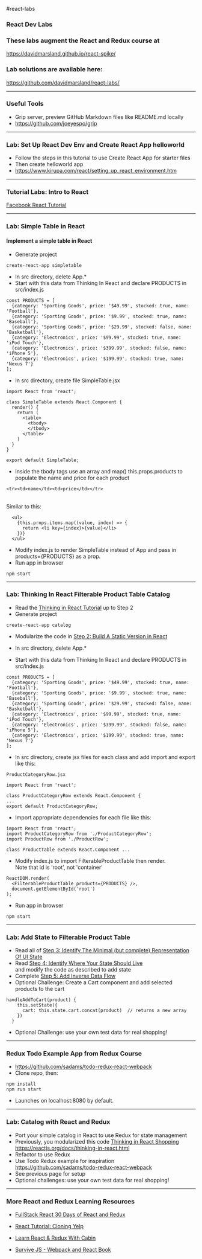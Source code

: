 
#react-labs
### React Dev Labs
### These labs augment the React and Redux course at
<a target="_git_react" href="https://davidmarsland.github.io/react-spike/">https://davidmarsland.github.io/react-spike/</a>

### Lab solutions are available here:
<a target="_git_labs" href="https://github.com/davidmarsland/react-labs/">https://github.com/davidmarsland/react-labs/</a>

---
### Useful Tools 

* Grip server, preview GitHub Markdown files like README.md locally
* <a target="_ref" href="https://github.com/joeyespo/grip">https://github.com/joeyespo/grip</a>
---
### Lab: Set Up React Dev Env and Create React App helloworld
* Follow the steps in this tutorial to use Create React App for starter files
* Then create helloworld app
* <a target="_ref" href="https://www.kirupa.com/react/setting_up_react_environment.htm">https://www.kirupa.com/react/setting_up_react_environment.htm</a>

---
### Tutorial Labs: Intro to React
<a target="_ref" href="https://reactjs.org/tutorial/tutorial.html">Facebook React Tutorial</a>

---
### Lab: Simple Table in React
#### Implement a simple table in React
* Generate project 

```
create-react-app simpletable
```
* In src directory, delete App.*
* Start with this data from Thinking In React and declare PRODUCTS in src/index.js

```
const PRODUCTS = [
  {category: 'Sporting Goods', price: '$49.99', stocked: true, name: 'Football'},
  {category: 'Sporting Goods', price: '$9.99', stocked: true, name: 'Baseball'},
  {category: 'Sporting Goods', price: '$29.99', stocked: false, name: 'Basketball'},
  {category: 'Electronics', price: '$99.99', stocked: true, name: 'iPod Touch'},
  {category: 'Electronics', price: '$399.99', stocked: false, name: 'iPhone 5'},
  {category: 'Electronics', price: '$199.99', stocked: true, name: 'Nexus 7'}
];
```

* In src directory, create file SimpleTable.jsx

```
import React from 'react';

class SimpleTable extends React.Component {
  render() {
    return (
      <table>
        <tbody>
        </tbody>
      </table>
    )
  }
}

export default SimpleTable;
```

* Inside the tbody tags use an array and map() this.props.products to populate the name and price for each product

```
<tr><td>name</td><td>price</td></tr>
```

<br>Similar to this:

```
  <ul>
    {this.props.items.map((value, index) => {
      return <li key={index}>{value}</li>
    })}
  </ul>
```

* Modify index.js to render SimpleTable instead of App and pass in products={PRODUCTS} as a prop.
* Run app in browser

```
npm start
```
---
### Lab: Thinking In React Filterable Product Table Catalog
* Read the <a target="_ref" href="https://reactjs.org/docs/thinking-in-react.html">Thinking in React Tutorial</a> up to Step 2
* Generate project 

```
create-react-app catalog
```

* Modularize the code in 
<a target="_ref" href="https://codepen.io/gaearon/pen/BwWzwm">Step 2: Build A Static Version in React</a>

* In src directory, delete App.*
* Start with this data from Thinking In React and declare PRODUCTS in src/index.js

```
const PRODUCTS = [
  {category: 'Sporting Goods', price: '$49.99', stocked: true, name: 'Football'},
  {category: 'Sporting Goods', price: '$9.99', stocked: true, name: 'Baseball'},
  {category: 'Sporting Goods', price: '$29.99', stocked: false, name: 'Basketball'},
  {category: 'Electronics', price: '$99.99', stocked: true, name: 'iPod Touch'},
  {category: 'Electronics', price: '$399.99', stocked: false, name: 'iPhone 5'},
  {category: 'Electronics', price: '$199.99', stocked: true, name: 'Nexus 7'}
];
```

* In src directory, create jsx files for each class and add import and export like this:

`ProductCategoryRow.jsx`

```
import React from 'react';

class ProductCategoryRow extends React.Component {
...
export default ProductCategoryRow;
```

* Import appropriate dependencies for each file like this:

```
import React from 'react';
import ProductCategoryRow from './ProductCategoryRow';
import ProductRow from './ProductRow';

class ProductTable extends React.Component ...
```
* Modify index.js to import FilterableProductTable then render.  <br>
Note that id is 'root', not 'container'

```
ReactDOM.render(
  <FilterableProductTable products={PRODUCTS} />,
  document.getElementById('root')
);
```
* Run app in browser

```
npm start
```
---
### Lab: Add State to Filterable Product Table
* Read all of <a target="_ref" href="https://reactjs.org/docs/thinking-in-react.html#step-3-identify-the-minimal-but-complete-representation-of-ui-state">Step 3:  Identify The Minimal (but complete) Representation Of UI State</a>
* Read <a target="_ref" href="https://reactjs.org/docs/thinking-in-react.html#step-4-identify-where-your-state-should-live">Step 4: Identify Where Your State Should Live</a>
<br>and modify the code as described to add state
* Complete <a target="_ref" href="https://reactjs.org/docs/thinking-in-react.html#step-5-add-inverse-data-flow">Step 5: Add Inverse Data Flow</a>
* Optional Challenge: Create a Cart component and add selected products to the cart

```
handleAddToCart(product) {
    this.setState({
      cart: this.state.cart.concat(product)  // returns a new array
    })
  }
```
* Optional Challenge: use your own test data for real shopping! 

---

### Redux Todo Example App from Redux Course 
* <a target="_redux" href="https://github.com/sadams/todo-redux-react-webpack">https://github.com/sadams/todo-redux-react-webpack</a>
* Clone repo, then:

```
npm install
npm run start
```

* Launches on localhost:8080 by default.

---

### Lab: Catalog with React and Redux
* Port your simple catalog in React to use Redux for state management
* Previously, you modularized this code <a target="_ref" href="https://reactjs.org/docs/thinking-in-react.html">Thinking in React Shopping https://reactjs.org/docs/thinking-in-react.html</a>
* Refactor to use Redux 
* Use Todo Redux example for inspiration <a target="_redux" href="https://github.com/sadams/todo-redux-react-webpack">https://github.com/sadams/todo-redux-react-webpack</a>
* See previous page for setup
* Optional challenges: use your own test data for real shopping! 

---
### More React and Redux Learning Resources

* <a target="_ref" href="https://www.fullstackreact.com/30-days-of-react/">FullStack React 30 Days of React and Redux</a>

* <a target="_ref" href="https://www.fullstackreact.com/articles/react-tutorial-cloning-yelp/">React Tutorial: Cloning Yelp</a>

* <a target="_ref" href="http://cabin.getstream.io/">Learn React & Redux With Cabin</a>

* <a target="_ref" href="https://survivejs.com/react/introduction/">Survive JS - Webpack and React Book</a>